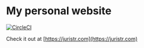# My personal website

[![CircleCI](https://circleci.com/gh/juristr/juristr.github.com.svg?style=svg)](https://circleci.com/gh/juristr/juristr.github.com)

Check it out at [https://juristr.com](https://juristr.com)